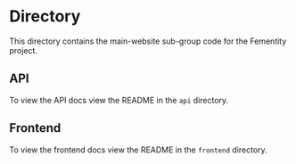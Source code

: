 # Directory

This directory contains the main-website sub-group code for the Fementity project.

## API

To view the API docs view the README in the `api` directory.

## Frontend

To view the frontend docs view the README in the `frontend` directory.
